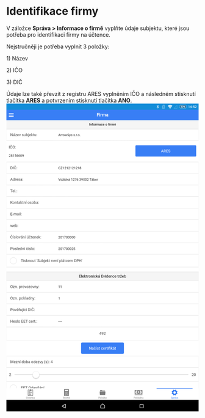 # Identifikace firmy

V záložce **Správa &gt; Informace o firmě** vyplňte údaje subjektu, které jsou potřeba pro identifikaci firmy na účtence.

Nejstručněji je potřeba vyplnit 3 položky:

1\) Název

2\) IČO

3\) DIČ

Údaje lze také převzít z registru ARES vyplněním IČO a následném stisknutí tlačítka **ARES** a potvrzením stisknutí tlačítka **ANO**.![](/assets/firma.png)

